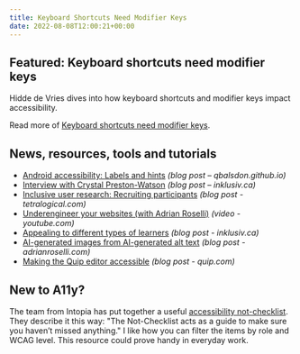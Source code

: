 ```yaml
---
title: Keyboard Shortcuts Need Modifier Keys
date: 2022-08-08T12:00:21+00:00
---
```


## Featured: Keyboard shortcuts need modifier keys

Hidde de Vries dives into how keyboard shortcuts and modifier keys impact accessibility.

Read more of [Keyboard shortcuts need modifier keys](https://hidde.blog/keyboard-shortcuts/).

## News, resources, tools and tutorials

- [Android accessibility: Labels and hints](https://qbalsdon.github.io/android,/labels,/hints,/accessibility,/robust/2022/07/20/labels-and-hints.html) *(blog post – qbalsdon.github.io)*
- [Interview with Crystal Preston-Watson](https://inklusiv.ca/interview-with-crystal-preston-watson/) *(blog post – inklusiv.ca)*
- [Inclusive user research: Recruiting participants](https://tetralogical.com/blog/2022/08/01/inclusive-user-research-recruiting-participants/) *(blog post - tetralogical.com)*
- [Underengineer your websites (with Adrian Roselli)](https://www.youtube.com/watch?v=hKDn-Q4zRPg) *(video - youtube.com)*
- [Appealing to different types of learners](https://inklusiv.ca/appealing-to-different-types-of-learners/) *(blog post - inklusiv.ca)*
- [AI-generated images from AI-generated alt text](https://adrianroselli.com/2022/08/ai-generated-images-from-ai-generated-alt-text.html) *(blog post - adrianroselli.com)*
- [Making the Quip editor accessible](https://quip.com/blog/quip-editor-a11y) *(blog post - quip.com)*

## New to A11y?

The team from Intopia has put together a useful [accessibility not-checklist](https://not-checklist.intopia.digital). They describe it this way: "The Not-Checklist acts as a guide to make sure you haven’t missed anything." I like how you can filter the items by role and WCAG level. This resource could prove handy in everyday work.
